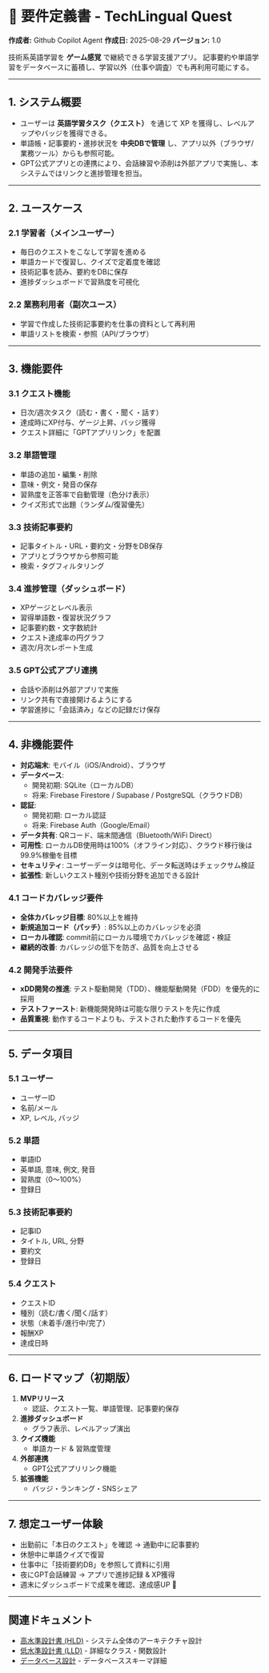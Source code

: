 # 📘 要件定義書 - TechLingual Quest

**作成者:** Github Copilot Agent
**作成日:** 2025-08-29
**バージョン:** 1.0

技術系英語学習を **ゲーム感覚** で継続できる学習支援アプリ。
記事要約や単語学習をデータベースに蓄積し、学習以外（仕事や調査）でも再利用可能にする。

---

## 1. システム概要

- ユーザーは **英語学習タスク（クエスト）** を通じて XP を獲得し、レベルアップやバッジを獲得できる。
- 単語帳・記事要約・進捗状況を **中央DBで管理** し、アプリ以外（ブラウザ/業務ツール）からも参照可能。
- GPT公式アプリとの連携により、会話練習や添削は外部アプリで実施し、本システムではリンクと進捗管理を担当。

---

## 2. ユースケース

### 2.1 学習者（メインユーザー）
- 毎日のクエストをこなして学習を進める
- 単語カードで復習し、クイズで定着度を確認
- 技術記事を読み、要約をDBに保存
- 進捗ダッシュボードで習熟度を可視化

### 2.2 業務利用者（副次ユース）
- 学習で作成した技術記事要約を仕事の資料として再利用
- 単語リストを検索・参照（API/ブラウザ）

---

## 3. 機能要件

### 3.1 クエスト機能
- 日次/週次タスク（読む・書く・聞く・話す）
- 達成時にXP付与、ゲージ上昇、バッジ獲得
- クエスト詳細に「GPTアプリリンク」を配置

### 3.2 単語管理
- 単語の追加・編集・削除
- 意味・例文・発音の保存
- 習熟度を正答率で自動管理（色分け表示）
- クイズ形式で出題（ランダム/復習優先）

### 3.3 技術記事要約
- 記事タイトル・URL・要約文・分野をDB保存
- アプリとブラウザから参照可能
- 検索・タグフィルタリング

### 3.4 進捗管理（ダッシュボード）
- XPゲージとレベル表示
- 習得単語数・復習状況グラフ
- 記事要約数・文字数統計
- クエスト達成率の円グラフ
- 週次/月次レポート生成

### 3.5 GPT公式アプリ連携
- 会話や添削は外部アプリで実施
- リンク共有で直接開けるようにする
- 学習進捗に「会話済み」などの記録だけ保存

---

## 4. 非機能要件

- **対応端末**: モバイル（iOS/Android）、ブラウザ
- **データベース**:
  - 開発初期: SQLite（ローカルDB）
  - 将来: Firebase Firestore / Supabase / PostgreSQL（クラウドDB）
- **認証**:
  - 開発初期: ローカル認証
  - 将来: Firebase Auth（Google/Email）
- **データ共有**: QRコード、端末間通信（Bluetooth/WiFi Direct）
- **可用性**: ローカルDB使用時は100%（オフライン対応）、クラウド移行後は99.9%稼働を目標
- **セキュリティ**: ユーザーデータは暗号化、データ転送時はチェックサム検証
- **拡張性**: 新しいクエスト種別や技術分野を追加できる設計

### 4.1 コードカバレッジ要件
- **全体カバレッジ目標**: 80%以上を維持
- **新規追加コード（パッチ）**: 85%以上のカバレッジを必須
- **ローカル確認**: commit前にローカル環境でカバレッジを確認・検証
- **継続的改善**: カバレッジの低下を防ぎ、品質を向上させる

### 4.2 開発手法要件
- **xDD開発の推進**: テスト駆動開発（TDD）、機能駆動開発（FDD）を優先的に採用
- **テストファースト**: 新機能開発時は可能な限りテストを先に作成
- **品質重視**: 動作するコードよりも、テストされた動作するコードを優先

---

## 5. データ項目

### 5.1 ユーザー
- ユーザーID
- 名前/メール
- XP, レベル, バッジ

### 5.2 単語
- 単語ID
- 英単語, 意味, 例文, 発音
- 習熟度（0〜100%）
- 登録日

### 5.3 技術記事要約
- 記事ID
- タイトル, URL, 分野
- 要約文
- 登録日

### 5.4 クエスト
- クエストID
- 種別（読む/書く/聞く/話す）
- 状態（未着手/進行中/完了）
- 報酬XP
- 達成日時

---

## 6. ロードマップ（初期版）

1. **MVPリリース**
   - 認証、クエスト一覧、単語管理、記事要約保存
2. **進捗ダッシュボード**
   - グラフ表示、レベルアップ演出
3. **クイズ機能**
   - 単語カード & 習熟度管理
4. **外部連携**
   - GPT公式アプリリンク機能
5. **拡張機能**
   - バッジ・ランキング・SNSシェア

---

## 7. 想定ユーザー体験

- 出勤前に「本日のクエスト」を確認 → 通勤中に記事要約
- 休憩中に単語クイズで復習
- 仕事中に「技術要約DB」を参照して資料に引用
- 夜にGPT会話練習 → アプリで進捗記録 & XP獲得
- 週末にダッシュボードで成果を確認、達成感UP 🚀

---

## 関連ドキュメント

- [高水準設計書 (HLD)](../design/HLD.md) - システム全体のアーキテクチャ設計
- [低水準設計書 (LLD)](../design/LLD.md) - 詳細なクラス・関数設計
- [データベース設計](../optional/db_design.md) - データベーススキーマ詳細
